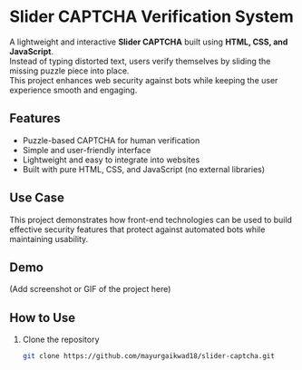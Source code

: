 # Slider CAPTCHA Verification System

A lightweight and interactive **Slider CAPTCHA** built using **HTML, CSS, and JavaScript**.  
Instead of typing distorted text, users verify themselves by sliding the missing puzzle piece into place.  
This project enhances web security against bots while keeping the user experience smooth and engaging.

## Features
- Puzzle-based CAPTCHA for human verification
- Simple and user-friendly interface
- Lightweight and easy to integrate into websites
- Built with pure HTML, CSS, and JavaScript (no external libraries)

## Use Case
This project demonstrates how front-end technologies can be used to build effective security features that protect against automated bots while maintaining usability.

## Demo
(Add screenshot or GIF of the project here)

## How to Use
1. Clone the repository  
   ```bash
   git clone https://github.com/mayurgaikwad18/slider-captcha.git
